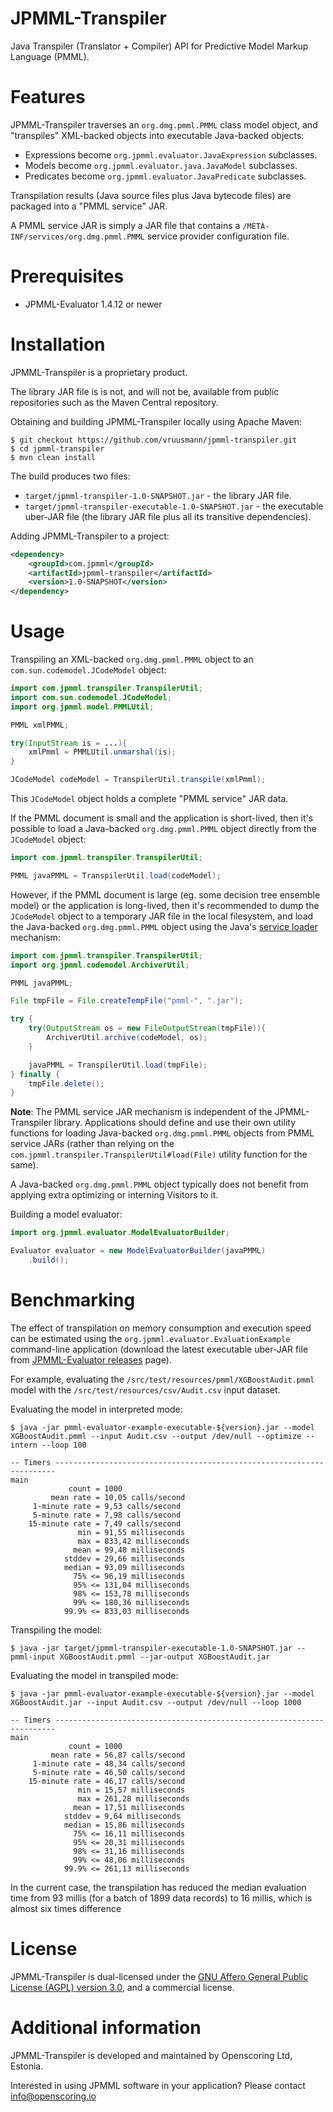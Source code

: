 JPMML-Transpiler
================

Java Transpiler (Translator + Compiler) API for Predictive Model Markup Language (PMML).

# Features #

JPMML-Transpiler traverses an `org.dmg.pmml.PMML` class model object, and "transpiles" XML-backed objects into executable Java-backed objects:

* Expressions become `org.jpmml.evaluator.JavaExpression` subclasses.
* Models become `org.jpmml.evaluator.java.JavaModel` subclasses.
* Predicates become `org.jpmml.evaluator.JavaPredicate` subclasses.

Transpilation results (Java source files plus Java bytecode files) are packaged into a "PMML service" JAR.

A PMML service JAR is simply a JAR file that contains a `/META-INF/services/org.dmg.pmml.PMML` service provider configuration file.

# Prerequisites #

* JPMML-Evaluator 1.4.12 or newer

# Installation #

JPMML-Transpiler is a proprietary product.

The library JAR file is is not, and will not be, available from public repositories such as the Maven Central repository.

Obtaining and building JPMML-Transpiler locally using Apache Maven:

```
$ git checkout https://github.com/vruusmann/jpmml-transpiler.git
$ cd jpmml-transpiler
$ mvn clean install
```

The build produces two files:

* `target/jpmml-transpiler-1.0-SNAPSHOT.jar` - the library JAR file.
* `target/jpmml-transpiler-executable-1.0-SNAPSHOT.jar` - the executable uber-JAR file (the library JAR file plus all its transitive dependencies).

Adding JPMML-Transpiler to a project:

```xml
<dependency>
	<groupId>com.jpmml</groupId>
	<artifactId>jpmml-transpiler</artifactId>
	<version>1.0-SNAPSHOT</version>
</dependency>
```

# Usage #

Transpiling an XML-backed `org.dmg.pmml.PMML` object to an `com.sun.codemodel.JCodeModel` object:

```java
import com.jpmml.transpiler.TranspilerUtil;
import com.sun.codemodel.JCodeModel;
import org.jpmml.model.PMMLUtil;

PMML xmlPMML;

try(InputStream is = ...){
	xmlPmml = PMMLUtil.unmarshal(is);
}

JCodeModel codeModel = TranspilerUtil.transpile(xmlPmml);
```

This `JCodeModel` object holds a complete "PMML service" JAR data.

If the PMML document is small and the application is short-lived, then it's possible to load a Java-backed `org.dmg.pmml.PMML` object directly from the `JCodeModel` object:

```java
import com.jpmml.transpiler.TranspilerUtil;

PMML javaPMML = TranspilerUtil.load(codeModel);
```

However, if the PMML document is large (eg. some decision tree ensemble model) or the application is long-lived, then it's recommended to dump the `JCodeModel` object to a temporary JAR file in the local filesystem, and load the Java-backed `org.dmg.pmml.PMML` object using the Java's [service loader](https://docs.oracle.com/javase/8/docs/api/java/util/ServiceLoader.html) mechanism:

```java
import com.jpmml.transpiler.TranspilerUtil;
import org.jpmml.codemodel.ArchiverUtil;

PMML javaPMML;

File tmpFile = File.createTempFile("pmml-", ".jar");

try {
	try(OutputStream os = new FileOutputStream(tmpFile)){
		ArchiverUtil.archive(codeModel, os);
	}

	javaPMML = TranspilerUtil.load(tmpFile);
} finally {
	tmpFile.delete();
}
```

**Note**: The PMML service JAR mechanism is independent of the JPMML-Transpiler library.
Applications should define and use their own utility functions for loading Java-backed `org.dmg.pmml.PMML` objects from PMML service JARs (rather than relying on the `com.jpmml.transpiler.TranspilerUtil#load(File)` utility function for the same).

A Java-backed `org.dmg.pmml.PMML` object typically does not benefit from applying extra optimizing or interning Visitors to it.

Building a model evaluator:

```java
import org.jpmml.evaluator.ModelEvaluatorBuilder;

Evaluator evaluator = new ModelEvaluatorBuilder(javaPMML)
	.build();
```

# Benchmarking #

The effect of transpilation on memory consumption and execution speed can be estimated using the `org.jpmml.evaluator.EvaluationExample` command-line application (download the latest executable uber-JAR file from [JPMML-Evaluator releases](https://github.com/jpmml/jpmml-evaluator/releases) page).

For example, evaluating the `/src/test/resources/pmml/XGBoostAudit.pmml` model with the `/src/test/resources/csv/Audit.csv` input dataset.

Evaluating the model in interpreted mode:

```
$ java -jar pmml-evaluator-example-executable-${version}.jar --model XGBoostAudit.pmml --input Audit.csv --output /dev/null --optimize --intern --loop 100

-- Timers ----------------------------------------------------------------------
main
             count = 1000
         mean rate = 10,05 calls/second
     1-minute rate = 9,53 calls/second
     5-minute rate = 7,98 calls/second
    15-minute rate = 7,49 calls/second
               min = 91,55 milliseconds
               max = 833,42 milliseconds
              mean = 99,48 milliseconds
            stddev = 29,66 milliseconds
            median = 93,09 milliseconds
              75% <= 96,19 milliseconds
              95% <= 131,04 milliseconds
              98% <= 153,78 milliseconds
              99% <= 180,36 milliseconds
            99.9% <= 833,03 milliseconds
```

Transpiling the model:

```
$ java -jar target/jpmml-transpiler-executable-1.0-SNAPSHOT.jar --pmml-input XGBoostAudit.pmml --jar-output XGBoostAudit.jar
```

Evaluating the model in transpiled mode:

```
$ java -jar pmml-evaluator-example-executable-${version}.jar --model XGBoostAudit.jar --input Audit.csv --output /dev/null --loop 1000

-- Timers ----------------------------------------------------------------------
main
             count = 1000
         mean rate = 56,87 calls/second
     1-minute rate = 48,34 calls/second
     5-minute rate = 46,50 calls/second
    15-minute rate = 46,17 calls/second
               min = 15,57 milliseconds
               max = 261,28 milliseconds
              mean = 17,51 milliseconds
            stddev = 9,64 milliseconds
            median = 15,86 milliseconds
              75% <= 16,11 milliseconds
              95% <= 20,31 milliseconds
              98% <= 31,16 milliseconds
              99% <= 48,06 milliseconds
            99.9% <= 261,13 milliseconds
```

In the current case, the transpilation has reduced the median evaluation time from 93 millis (for a batch of 1899 data records) to 16 millis, which is almost six times difference

# License #

JPMML-Transpiler is dual-licensed under the [GNU Affero General Public License (AGPL) version 3.0](https://www.gnu.org/licenses/agpl-3.0.html), and a commercial license.

# Additional information #

JPMML-Transpiler is developed and maintained by Openscoring Ltd, Estonia.

Interested in using JPMML software in your application? Please contact [info@openscoring.io](mailto:info@openscoring.io)